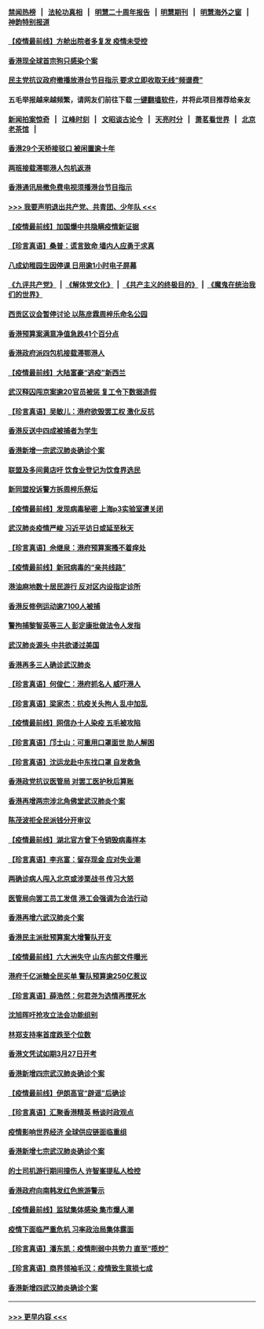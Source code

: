 #### [禁闻热榜](热点新闻.md?=0)  &nbsp;&nbsp;|&nbsp;&nbsp; [法轮功真相](https://github.com/gfw-breaker/truth/blob/master/README.md?=0) &nbsp;&nbsp;|&nbsp;&nbsp; [明慧二十周年报告](https://github.com/gfw-breaker/mh-reports/blob/master/README.md?=0) &nbsp;&nbsp;|&nbsp;&nbsp;[明慧期刊](https://github.com/gfw-breaker/mh-qikan) &nbsp;&nbsp;|&nbsp;&nbsp; [明慧海外之窗](https://github.com/gfw-breaker/mh-news/blob/master/README.md?=0) &nbsp;&nbsp;|&nbsp;&nbsp; [神韵特别报道](https://github.com/gfw-breaker/mh-news/blob/master/shenyun.md?=0)
#### [【疫情最前线】方舱出院者多复发 疫情未受控](../pages/nsc415/n11918637.md?t=03061402) 
#### [香港现全球首宗狗只感染个案](../pages/nsc415/n11918710.md?t=03061402) 
#### [民主党抗议政府撤播放港台节目指示 要求立即收取无线“频谱费”](../pages/nsc415/n11918681.md?t=03061402) 
#### 五毛举报越来越频繁，请网友们前往下载 [一键翻墙软件](https://github.com/gfw-breaker/ssr-accounts)，并将此项目推荐给亲友
#### [新闻拍案惊奇](https://github.com/gfw-breaker/banned-news/blob/master/pages/link4.md) &nbsp;&nbsp;|&nbsp;&nbsp; [江峰时刻](https://github.com/gfw-breaker/banned-news/blob/master/pages/link4.md) &nbsp;&nbsp;|&nbsp;&nbsp; [文昭谈古论今](https://github.com/gfw-breaker/banned-news/blob/master/pages/link4.md) &nbsp;&nbsp;|&nbsp;&nbsp; [天亮时分](https://github.com/gfw-breaker/banned-news/blob/master/pages/link4.md) &nbsp;&nbsp;|&nbsp;&nbsp; [萧茗看世界](https://github.com/gfw-breaker/banned-news/blob/master/pages/link4.md) &nbsp;&nbsp;|&nbsp;&nbsp; [北京老茶馆](https://github.com/gfw-breaker/banned-news/blob/master/pages/link4.md) &nbsp;&nbsp;|&nbsp;&nbsp; 
#### [香港29个天桥接驳口 被闲置逾十年](../pages/nsc415/n11918654.md?t=03061402) 
#### [两班接载滞鄂港人包机返港](../pages/nsc415/n11915855.md?t=03061402) 
#### [香港通讯局撤免费电视须播港台节目指示](../pages/nsc415/n11915831.md?t=03061402) 
#### [>>> 我要声明退出共产党、共青团、少年队 <<<](https://github.com/begood0513/goodnews/blob/master/quit/letter.md) 
#### [【疫情最前线】加国爆中共隐瞒疫情新证据](../pages/nsc415/n11915482.md?t=03061402) 
#### [【珍言真语】桑普：谎言致命 墙内人应勇于求真](../pages/nsc415/n11915169.md?t=03061402) 
#### [八成幼稚园生因停课 日用逾1小时电子屏幕](../pages/nsc415/n11913263.md?t=03061402) 
#### [《九评共产党》](https://github.com/begood0513/9ping.md/blob/master/README.md) &nbsp;|&nbsp; [《解体党文化》](../../../../jtdwh.md/blob/master/README.md)  &nbsp;|&nbsp; [《共产主义的终极目的》](../../../../gczydzjmd.md/blob/master/README.md) &nbsp;|&nbsp; [《魔鬼在统治我们的世界》](../../../../mgztzwmdsj.md/blob/master/README.md) 
#### [西贡区议会暂停讨论 以陈彦霖周梓乐命名公园](../pages/nsc415/n11913248.md?t=03061402) 
#### [香港预算案满意净值急跌41个百分点](../pages/nsc415/n11913236.md?t=03061402) 
#### [香港政府派四包机接载滞鄂港人](../pages/nsc415/n11913211.md?t=03061402) 
#### [【疫情最前线】大陆富豪“逃疫”新西兰](../pages/nsc415/n11913160.md?t=03061402) 
#### [武汉释囚闯京案逾20官员被惩 复工令下数据造假](../pages/nsc415/n11912743.md?t=03061402) 
#### [【珍言真语】吴敏儿：港府欲毁罢工权 激化反抗](../pages/nsc415/n11912457.md?t=03061402) 
#### [香港反送中四成被捕者为学生](../pages/nsc415/n11910730.md?t=03061402) 
#### [香港新增一宗武汉肺炎确诊个案](../pages/nsc415/n11910724.md?t=03061402) 
#### [联盟及多间黄店吁 饮食业登记为饮食界选民](../pages/nsc415/n11910718.md?t=03061402) 
#### [新同盟投诉警方拆周梓乐祭坛](../pages/nsc415/n11910707.md?t=03061402) 
#### [【疫情最前线】发现病毒秘密 上海p3实验室遭关闭](../pages/nsc415/n11910640.md?t=03061402) 
#### [武汉肺炎疫情严峻 习近平访日或延至秋天](../pages/nsc415/n11910570.md?t=03061402) 
#### [【珍言真语】佘继泉：港府预算案搔不着痒处](../pages/nsc415/n11910011.md?t=03061402) 
#### [【疫情最前线】新冠病毒的“亲共线路”](../pages/nsc415/n11907734.md?t=03061402) 
#### [港油麻地数十居民游行 反对区内设指定诊所](../pages/nsc415/n11907900.md?t=03061402) 
#### [香港反修例运动逾7100人被捕](../pages/nsc415/n11907922.md?t=03061402) 
#### [警拘捕黎智英等三人 彭定康批做法令人发指](../pages/nsc415/n11907905.md?t=03061402) 
#### [武汉肺炎源头 中共欲诿过美国](../pages/nsc415/n11907665.md?t=03061402) 
#### [香港再多三人确诊武汉肺炎](../pages/nsc415/n11907846.md?t=03061402) 
#### [【珍言真语】何俊仁：港府抓名人 威吓港人](../pages/nsc415/n11907561.md?t=03061402) 
#### [【珍言真语】梁家杰：抗疫关头拘人 乱中加乱](../pages/nsc415/n11907444.md?t=03061402) 
#### [【疫情最前线】网信办十人染疫 五毛被攻陷](../pages/nsc415/n11903757.md?t=03061402) 
#### [【珍言真语】邝士山：可重用口罩面世 助人解困](../pages/nsc415/n11903875.md?t=03061402) 
#### [【珍言真语】沈运龙赴中东找口罩 自发救急](../pages/nsc415/n11903291.md?t=03061402) 
#### [香港政党抗议医管局 对罢工医护秋后算账](../pages/nsc415/n11901746.md?t=03061402) 
#### [香港再增两宗涉北角佛堂武汉肺炎个案](../pages/nsc415/n11901737.md?t=03061402) 
#### [陈茂波拒全民派钱分开审议](../pages/nsc415/n11901672.md?t=03061402) 
#### [【疫情最前线】湖北官方曾下令销毁病毒样本](../pages/nsc415/n11901518.md?t=03061402) 
#### [【珍言真语】李兆富：留存现金 应对失业潮](../pages/nsc415/n11901448.md?t=03061402) 
#### [两确诊病人闯入北京或涉栗战书 传习大怒](../pages/nsc415/n11901180.md?t=03061402) 
#### [医管局向罢工员工发信 港工会强调为合法行动](../pages/nsc415/n11898870.md?t=03061402) 
#### [香港再增六武汉肺炎个案](../pages/nsc415/n11898843.md?t=03061402) 
#### [香港民主派批预算案大增警队开支](../pages/nsc415/n11898813.md?t=03061402) 
#### [【疫情最前线】六大洲失守 山东内部文件曝光](../pages/nsc415/n11898455.md?t=03061402) 
#### [港府千亿派糖全民买单 警队预算逾250亿惹议](../pages/nsc415/n11898608.md?t=03061402) 
#### [【珍言真语】薛浩然：何君尧为选情再搅死水](../pages/nsc415/n11898269.md?t=03061402) 
#### [沈旭晖吁抢攻立法会功能组别](../pages/nsc415/n11896084.md?t=03061402) 
#### [林郑支持率首度跌至个位数](../pages/nsc415/n11896058.md?t=03061402) 
#### [香港文凭试如期3月27日开考](../pages/nsc415/n11896055.md?t=03061402) 
#### [香港新增四宗武汉肺炎确诊个案](../pages/nsc415/n11896040.md?t=03061402) 
#### [【疫情最前线】伊朗高官“辟谣”后确诊](../pages/nsc415/n11895902.md?t=03061402) 
#### [【珍言真语】汇聚香港精英 畅谈时政观点](../pages/nsc415/n11895733.md?t=03061402) 
#### [疫情影响世界经济 全球供应链面临重组](../pages/nsc415/n11895634.md?t=03061402) 
#### [香港新增七宗武汉肺炎确诊个案](../pages/nsc415/n11893498.md?t=03061402) 
#### [的士司机游行期间撞伤人 许智峯提私人检控](../pages/nsc415/n11893483.md?t=03061402) 
#### [香港政府向南韩发红色旅游警示](../pages/nsc415/n11893398.md?t=03061402) 
#### [【疫情最前线】监狱集体感染 集市爆人潮](../pages/nsc415/n11893181.md?t=03061402) 
#### [疫情下面临严重危机  习率政治局集体露面](../pages/nsc415/n11893305.md?t=03061402) 
#### [【珍言真语】潘东凯：疫情削弱中共势力 直至“揽炒”](../pages/nsc415/n11892866.md?t=03061402) 
#### [【珍言真语】商界领袖毛汉：疫情致生意损七成](../pages/nsc415/n11890348.md?t=03061402) 
#### [香港新增四武汉肺炎确诊个案](../pages/nsc415/n11890610.md?t=03061402) 

----
#### [ >>> 更早内容 <<< ](../indexes/nsc415-earlier.md)
